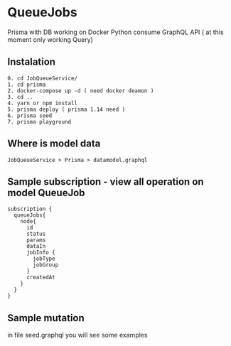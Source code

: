 # QueueJobs

Prisma with DB working on Docker
Python consume GraphQL API ( at this moment only working Query)

## Instalation

```
0. cd JobQueueService/
1. cd prisma
2. docker-compose up -d ( need docker deamon )
3. cd ..
4. yarn or npm install
5. prisma deploy ( prisma 1.14 need )
6. prisma seed
7. prisma playground
```

## Where is model data

```
JobQueueService > Prisma > datamodel.graphql
```

## Sample subscription - view all operation on model QueueJob

```
subscription {
  queueJobs{
    node{
      id
      status
      params
      dataIn
      jobInfo {
        jobType
        jobGroup
      }
      createdAt
    }
  }
}
```

## Sample mutation

in file seed.graphql you will see some examples
